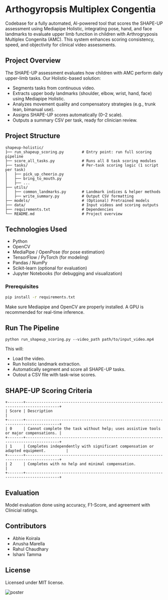 # Arthogyropsis Multiplex Congentia

Codebase for a fully automated, AI-powered tool that scores the SHAPE-UP assessment using Mediapipe Holistic, integrating pose, hand, and face landmarks to evaluate upper limb function in children with Arthrogryposis Multiplex Congenita (AMC). This system enhances scoring consistency, speed, and objectivity for clinical video assessments.

## Project Overview

The SHAPE-UP assessment evaluates how children with AMC perform daily upper-limb tasks. Our Holistic-based solution:
- Segments tasks from continuous video.
- Extracts upper body landmarks (shoulder, elbow, wrist, hand, face) using Mediapipe Holistic.
- Analyzes movement quality and compensatory strategies (e.g., trunk lean, bimanual use).
- Assigns SHAPE-UP scores automatically (0–2 scale).
- Outputs a summary CSV per task, ready for clinician review.

## Project Structure
```
shapeup-holistic/
├── run_shapeup_scoring.py        # Entry point: run full scoring pipeline
├── score_all_tasks.py            # Runs all 8 task scoring modules
├── tasks/                        # Per-task scoring logic (1 script per task)
│   ├── pick_up_cheerio.py
│   ├── bring_to_mouth.py
│   ├── ...
├── utils/
│   ├── common_landmarks.py       # Landmark indices & helper methods
│   ├── write_summary.py          # Output CSV formatting
├── models/                       # (Optional) Pretrained models
├── data/                         # Input videos and scoring outputs
├── requirements.txt              # Dependencies
└── README.md                     # Project overview

```

## Technologies Used

- Python
- OpenCV
- MediaPipe / OpenPose (for pose estimation)
- TensorFlow / PyTorch (for modeling)
- Pandas / NumPy
- Scikit-learn (optional for evaluation)
- Jupyter Notebooks (for debugging and visualization)


### Prerequisites

```bash
pip install -r requirements.txt
```
Make sure Mediapipe and OpenCV are properly installed. A GPU is recommended for real-time inference.

## Run The Pipeline
```
python run_shapeup_scoring.py --video_path path/to/input_video.mp4
```


This will:
- Load the video.
- Run holistic landmark extraction.
- Automatically segment and score all SHAPE-UP tasks.
- Outout a CSV file with task-wise scores.


## SHAPE-UP Scoring Criteria
```
+-------+-------------------------------------------------------------------------------------+
| Score | Description                                                                         |
+-------+-------------------------------------------------------------------------------------+
| 0     | Cannot complete the task without help; uses assistive tools or major compensations. |
+-------+-------------------------------------------------------------------------------------+
| 1     | Completes independently with significant compensation or adapted equipment.         |
+-------+-------------------------------------------------------------------------------------+
| 2     | Completes with no help and minimal compensation.                                    |
+-------+-------------------------------------------------------------------------------------+
```

## Evaluation
Model evaluation done using accuracy, F1-Score, and agreement with Clinicial ratings. 

## Contributors
- Abhie Koirala
- Anusha Marella
- Rahul Chaudhary
- Ishani Tamma

## License
Licensed under MIT license. 

![poster](https://github.com/user-attachments/assets/70f1cfc9-2296-47d4-86bf-644b72c3193e)


